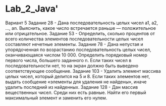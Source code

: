 # Lab_2_Java'
Вариант 5
Задание 28 - Дана последовательность целых чисел а1, а2, ..., an. Выяснить, какое число встречается раньше — положительное или отрицательное.
Задание 53 - Определить, сколько процентов от всего количества элементов последовательности целых чисел составляют нечетные элементы.
Задание 78 - Дана непустая и упорядоченная по возрастанию последовательность целых чисел, оканчивающаяся числом 10 000. Определить порядковый номер первого числа, большего заданного n. Если таких чисел в последовательности нет, то на экран должно быть выведено соответствующее сообщение.
Задание 103 - Удалить элемент массива целых чисел, который делится на 5 и 8. Если таких элементов нет, выдать сообщение «элементы для удаления не найдены», иначе удалить последний из найденных.
Задание 128 - Дан массив вещественных чисел. Среди них есть равные. Найти его первый максимальный элемент и заменить его нулем.

